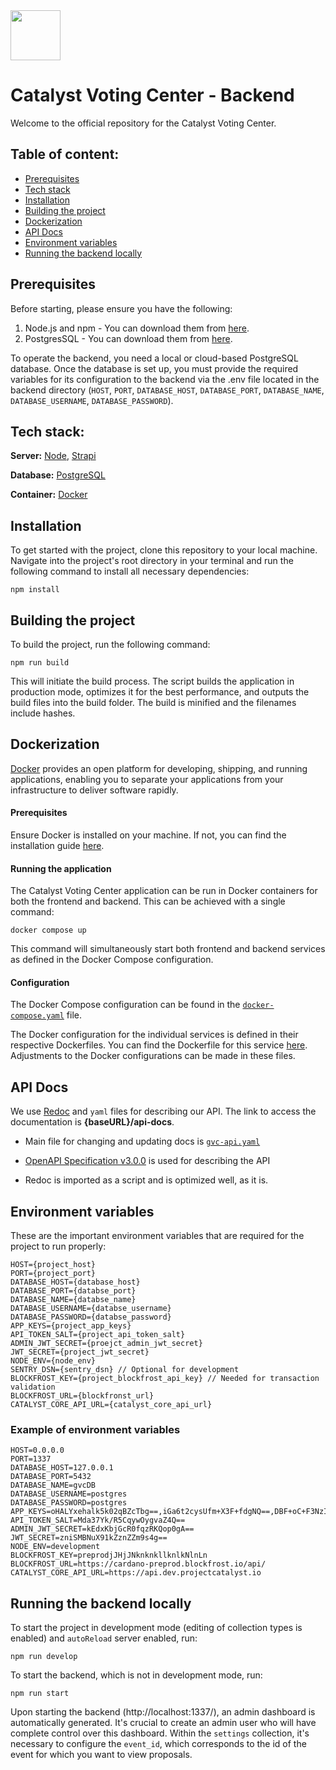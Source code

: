 <img src="./public/uploads/logo.png" width='80px' />

# Catalyst Voting Center - Backend

Welcome to the official repository for the Catalyst Voting Center.

## Table of content:

- [Prerequisites](#prerequisites)
- [Tech stack](#tech-stack)
- [Installation](#installation)
- [Building the project](#building-the-project)
- [Dockerization](#dockerization)
- [API Docs](#api-docs)
- [Environment variables](#environment-variables)
- [Running the backend locally](#running-the-backend-locally)

## Prerequisites

Before starting, please ensure you have the following:

1. Node.js and npm - You can download them from [here](https://nodejs.org/en/download/).
2. PostgresSQL - You can download them from [here](https://www.postgresql.org/).

To operate the backend, you need a local or cloud-based PostgreSQL database. Once the database is set up, you must provide the required variables for its configuration to the backend via the .env file located in the backend directory (`HOST`, `PORT`, `DATABASE_HOST`, `DATABASE_PORT`, `DATABASE_NAME`, `DATABASE_USERNAME`, `DATABASE_PASSWORD`).

## Tech stack:

**Server:** [Node](https://nodejs.org/en/about/), [Strapi](https://docs.strapi.io/developer-docs/latest/getting-started/introduction.html)

**Database:** [PostgreSQL](https://www.postgresql.org/)

**Container:** [Docker](https://docs.docker.com/get-started/)

## Installation

To get started with the project, clone this repository to your local machine. Navigate into the project's root directory in your terminal and run the following command to install all necessary dependencies:

```
npm install
```

## Building the project

To build the project, run the following command:

```
npm run build
```

This will initiate the build process. The script builds the application in production mode, optimizes it for the best performance, and outputs the build files into the build folder. The build is minified and the filenames include hashes.

## Dockerization

[Docker](https://docs.docker.com/get-started/) provides an open platform for developing, shipping, and running applications, enabling you to separate your applications from your infrastructure to deliver software rapidly.

#### Prerequisites

Ensure Docker is installed on your machine. If not, you can find the installation guide [here](https://docs.docker.com/get-docker/).

#### Running the application

The Catalyst Voting Center application can be run in Docker containers for both the frontend and backend. This can be achieved with a single command:

```
docker compose up
```

This command will simultaneously start both frontend and backend services as defined in the Docker Compose configuration.

#### Configuration

The Docker Compose configuration can be found in the
[`docker-compose.yaml`](../docker-compose.yaml) file.

The Docker configuration for the individual services is defined in their respective Dockerfiles. You can find the Dockerfile for this service [here](./Dockerfile). Adjustments to the Docker configurations can be made in these files.

## API Docs

We use [Redoc](https://redocly.com/docs/redoc/quickstart/) and `yaml` files for describing our API. The link to access the documentation is
**{baseURL}/api-docs**.

- Main file for changing and updating docs is [`gvc-api.yaml`](./public/api-docs/gvc-api.yaml)

- [OpenAPI Specification v3.0.0](https://swagger.io/specification/) is used for describing the API

- Redoc is imported as a script and is optimized well, as it is.

## Environment variables

These are the important environment variables that are required for the project to run properly:

```
HOST={project_host}
PORT={project_port}
DATABASE_HOST={database_host}
DATABASE_PORT={databse_port}
DATABASE_NAME={databse_name}
DATABASE_USERNAME={databse_username}
DATABASE_PASSWORD={databse_password}
APP_KEYS={project_app_keys}
API_TOKEN_SALT={project_api_token_salt}
ADMIN_JWT_SECRET={proejct_admin_jwt_secret}
JWT_SECRET={project_jwt_secret}
NODE_ENV={node_env}
SENTRY_DSN={sentry_dsn} // Optional for development
BLOCKFROST_KEY={project_blockfrost_api_key} // Needed for transaction validation
BLOCKFROST_URL={blockfronst_url}
CATALYST_CORE_API_URL={catalyst_core_api_url}

```

### Example of environment variables

```
HOST=0.0.0.0
PORT=1337
DATABASE_HOST=127.0.0.1
DATABASE_PORT=5432
DATABASE_NAME=gvcDB
DATABASE_USERNAME=postgres
DATABASE_PASSWORD=postgres
APP_KEYS=oHALYxehalk5k02qBZcTbg==,iGa6t2cysUfm+X3F+fdgNQ==,DBF+oC+F3NzIOWEYNG81iA==,NzoFHf+LKaodqYjEpUs0Fw==
API_TOKEN_SALT=Mda37Yk/R5CqywOygvaZ4Q==
ADMIN_JWT_SECRET=kEdxKbjGcR0fqzRKQop0gA==
JWT_SECRET=zniSMBNuX91kZznZZm9s4g==
NODE_ENV=development
BLOCKFROST_KEY=preprodjJHjJNknknkllknlkNlnLn
BLOCKFROST_URL=https://cardano-preprod.blockfrost.io/api/
CATALYST_CORE_API_URL=https://api.dev.projectcatalyst.io
```

## Running the backend locally

To start the project in development mode (editing of collection types is enabled) and `autoReload` server
enabled, run:

```
npm run develop
```

To start the backend, which is not in development mode, run:

```
npm run start
```

Upon starting the backend (http://localhost:1337/), an admin dashboard is automatically generated. It's crucial to create an admin user who will have complete control over this dashboard. Within the `settings` collection, it's necessary to configure the `event_id`, which corresponds to the id of the event for which you want to view proposals.
